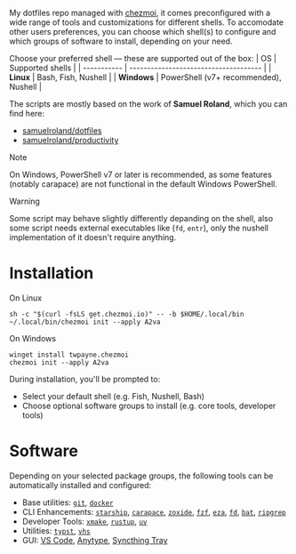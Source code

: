 My dotfiles repo managed with [chezmoi](https://www.chezmoi.io/), it comes preconfigured with a wide range of tools and customizations for different shells. To accomodate other users preferences, you can choose which shell(s) to configure and which groups of software to install, depending on your need.

Choose your preferred shell — these are supported out of the box:
| OS          | Supported shells                      |
| ----------- | ------------------------------------- |
| **Linux**   | Bash, Fish, Nushell                   |
| **Windows** | PowerShell (v7+ recommended), Nushell |

The scripts are mostly based on the work of **Samuel Roland**, which you can find here:
* [samuelroland/dotfiles](https://codeberg.org/samuelroland/dotfiles)
* [samuelroland/productivity](https://codeberg.org/samuelroland/productivity)

> [!NOTE]  
> On Windows, PowerShell v7 or later is recommended, as some features (notably carapace) are not functional in the default Windows PowerShell.

> [!WARNING]  
> Some script may behave slightly differently depanding on the shell, also some script needs external executables like (`fd`, `entr`), only the nushell implementation of it doesn't require anything.


# Installation
On Linux
```
sh -c "$(curl -fsLS get.chezmoi.io)" -- -b $HOME/.local/bin
~/.local/bin/chezmoi init --apply A2va
```

On Windows
```
winget install twpayne.chezmoi
chezmoi init --apply A2va
```
During installation, you'll be prompted to:
* Select your default shell (e.g. Fish, Nushell, Bash)
* Choose optional software groups to install (e.g. core tools, developer tools)

# Software

Depending on your selected package groups, the following tools can be automatically installed and configured:
* Base utilities: [`git`](https://git-scm.com/), [`docker`](https://www.docker.com/)
* CLI Enhancements: [`starship`](https://starship.rs/), [`carapace`](https://carapace.sh/), [`zoxide`](https://github.com/ajeetdsouza/zoxide), [`fzf`](https://github.com/junegunn/fzf), [`eza`](https://eza.rocks/), [`fd`](https://github.com/sharkdp/fd), [`bat`](https://github.com/sharkdp/bat), [`ripgrep`](https://github.com/BurntSushi/ripgrep)
* Developer Tools: [`xmake`](https://xmake.io/), [`rustup`](https://rustup.rs/), [`uv`](https://github.com/astral-sh/uv)
* Utilities: [`typst`](https://typst.app/), [`vhs`](https://github.com/charmbracelet/vhs) 
* GUI: [VS Code](https://code.visualstudio.com/), [Anytype](https://anytype.io/), [Syncthing Tray](https://martchus.github.io/syncthingtray/)

